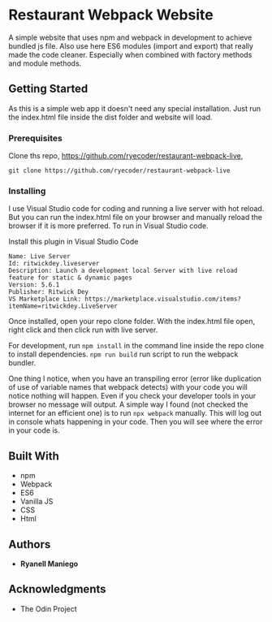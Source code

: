 # Restaurant Webpack Website

A simple website that uses npm and webpack in development to achieve bundled js file. Also use here ES6 modules (import and export) that really made the code cleaner. Especially when combined with factory methods and module methods.

## Getting Started

As this is a simple web app it doesn't need any special installation. Just run the index.html file inside the dist folder and website will load.

### Prerequisites

Clone ths repo, https://github.com/ryecoder/restaurant-webpack-live,

```
git clone https://github.com/ryecoder/restaurant-webpack-live
```

### Installing

I use Visual Studio code for coding and running a live server with hot reload. But you can run the index.html file on your browser and manually reload the browser if it is more preferred. To run in Visual Studio code.

Install this plugin in Visual Studio Code

```
Name: Live Server
Id: ritwickdey.liveserver
Description: Launch a development local Server with live reload feature for static & dynamic pages
Version: 5.6.1
Publisher: Ritwick Dey
VS Marketplace Link: https://marketplace.visualstudio.com/items?itemName=ritwickdey.LiveServer
```

Once installed, open your repo clone folder. With the index.html file open, right click and then click run with live server.

For development, run `npm install` in the command line inside the repo clone to install dependencies. `npm run build` run script to run the webpack bundler.

One thing I notice, when you have an transpiling error (error like duplication of use of variable names that webpack detects) with your code you will notice nothing will happen. Even if you check your developer tools in your browser no message will output. A simple way I found (not checked the internet for an efficient one) is to run `npx webpack` manually. This will log out in console whats happening in your code. Then you will see where the error in your code is.

## Built With

- npm
- Webpack
- ES6
- Vanilla JS
- CSS
- Html

## Authors

- **Ryanell Maniego**

## Acknowledgments

- The Odin Project
